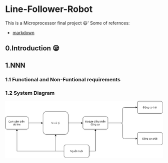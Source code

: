 # Line-Follower-Robot
This is a Microprocessor final project :smiley:' Some of refernces:
- [markdown](https://github.com/adam-p/markdown-here/wiki/Markdown-Cheatsheet)

## 0.Introduction :sleepy:

## 1.NNN

### 1.1 Functional and Non-Funtional requirements

### 1.2 System Diagram

![alt text](https://github.com/manhph2211/Line-Follower-Robot/blob/main/Diagram.png)


